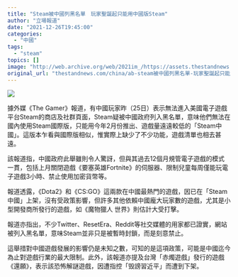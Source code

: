 ```yaml
---
title: "Steam被中國列黑名單　玩家聖誕起只能用中國版Steam"
author: "立場報道"
date: "2021-12-26T19:45:00"
categories:
  - "中國"
tags:
  - "steam"
topics: []
image: "http://web.archive.org/web/2021im_/https://assets.thestandnews.com/media/photos/steam-07.png"
original_url: "thestandnews.com/china/ab-steam被中國列黑名單-玩家聖誕起只能用中國版steam"
---
```

![](http://web.archive.org/web/2021im_/https://assets.thestandnews.com/media/photos/steam-07.png)

據外媒《The Gamer》報道，有中國玩家昨（25日）表示無法進入美國電子遊戲平台Steam的商店及社群頁面，Steam疑被中國政府列入黑名單，意味他們無法在國內使用Steam國際版，只能用今年2月份推出、遊戲量遠遠較低的「Steam中國」。這版本乍看與國際版相似，惟實際上缺少了不少功能，遊戲清單也相去甚遠。

該報道指，中國政府此舉雖則令人驚訝，但與其過去12個月規管電子遊戲的模式一貫，包括上月關閉遊戲《要塞英雄Fortnite》的伺服器、限制兒童每周僅能玩電子遊戲3小時、禁止使用加密貨幣等。

報道透露，《Dota2》和《CS:GO》這兩款在中國最熱門的遊戲，因已在「Steam中國」上架，沒有受政策影響，但許多其他依賴中國龐大玩家數的遊戲，尤其是小型開發商所發行的遊戲，如《魔物獵人 世界》則估計大受打擊。

報道亦指出，不少Twitter、ResetEra、Reddit等社交媒體的用家都已證實，網站被列入黑名單，意味Steam並非只是被暫時封鎖，而是刻意禁止。

這舉措對中國遊戲發展的影響仍是未知之數，可知的是這項政策，可能是中國迄今為止對遊戲行業的最大限制。此外，該報道亦提及台灣「赤燭遊戲」發行的遊戲《還願》，表示該恐怖解謎遊戲，因遭指控「毁謗習近平」而遭到下架。